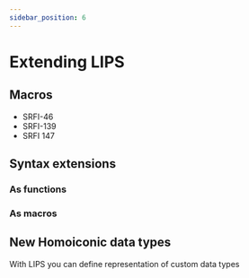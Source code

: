 ```yaml
---
sidebar_position: 6
---
```


# Extending LIPS

## Macros

* SRFI-46
* SRFI-139
* SRFI 147

## Syntax extensions

### As functions

### As macros

## New Homoiconic data types

With LIPS you can define representation of custom data types